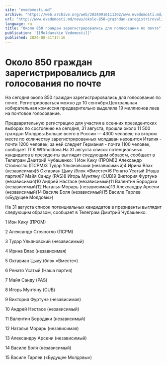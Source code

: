 ```yaml
---
site: "evedomosti.md"
archive: "https://web.archive.org/web/20240916111302/www.evedomosti.md/news/okolo-850-grazhdan-zaregistrirovalis-dlya-golosovaniya-po-po"
url: "http://www.evedomosti.md/news/okolo-850-grazhdan-zaregistrirovalis-dlya-golosovaniya-po-po"
language: ru
title: "Около 850 граждан зарегистрировались для голосования по почте"
publication: '[[Moldavskie Vedomosti]]'
published: 2024-08-31T17:16
---
```


# Около 850 граждан зарегистрировались для голосования по почте

На сегодня около 850 граждан зарегистрировались для голосования по почте. Регистрироваться можно до 10 сентября.Центральная избирательная комиссия предварительно выделила 19 миллионов леев на почтовое голосование.

Предварительную регистрацию для участия в осенних президентских выборах по состоянию на сегодня, 31 августа, прошли около 11 500 граждан Молдовы.Больше всего в России — 4300 человек; на втором месте по количеству зарегистрированных молдаван находится Италия - почти 1200 человек; за ней следует Германия - почти 1100 человек, сообщает ТГК Wtfmoldova.На 31 августа список потенциальных кандидатов в президенты выглядит следующим образом, сообщает в Телеграм Дмитрий Чубашенко: 1 Ион Кику (ПРОМ)2 Александр Стояногло (ПСРМ)3 Тудор Ульяновский (независимый)4 Ирина Влах (независимая)5 Октавиан Цыку (блок «Вместе»)6 Ренато Усатый (Наша партия)7 Майя Санду (PAS)8 Игорь Мунтяну (CUB)9 Виктория Фуртунэ (независимая)10 Андрей Нэстасе (независимый)11 Валентин Бородаки (независимый)12 Наталья Морарь (независимая)13 Александру Арсени (независимый)14 Василе Боля (независимый)15 Василе Тарлев («Будущее Молдовы»)

На 31 августа список потенциальных кандидатов в президенты выглядит следующим образом, сообщает в Телеграм Дмитрий Чубашенко:

1 Ион Кику (ПРОМ)

2 Александр Стояногло (ПСРМ)

3 Тудор Ульяновский (независимый)

4 Ирина Влах (независимая)

5 Октавиан Цыку (блок «Вместе»)

6 Ренато Усатый (Наша партия)

7 Майя Санду (PAS)

8 Игорь Мунтяну (CUB)

9 Виктория Фуртунэ (независимая)

10 Андрей Нэстасе (независимый)

11 Валентин Бородаки (независимый)

12 Наталья Морарь (независимая)

13 Александру Арсени (независимый)

14 Василе Боля (независимый)

15 Василе Тарлев («Будущее Молдовы»)